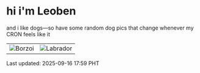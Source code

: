 # hi i'm Leoben

and i like dogs—so have some random dog pics that change whenever my CRON feels like it

|  |  |
|--------|----------|
| ![Borzoi](https://random-dog-vercel.vercel.app/api/random-borzoi?v=1758016760) | ![Labrador](https://random-dog-vercel.vercel.app/api/random-labrador?v=1758016760) |

Last updated: 2025-09-16 17:59 PHT
